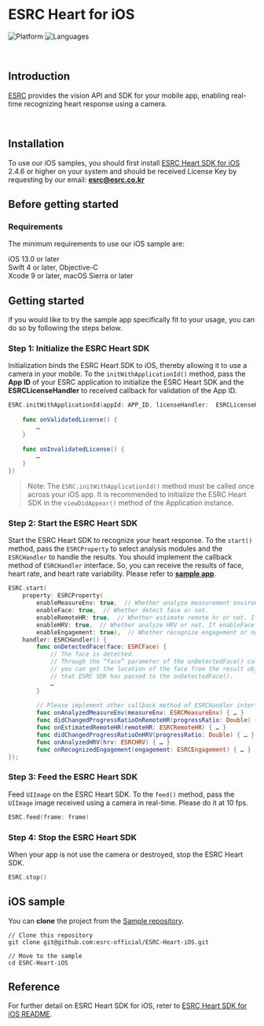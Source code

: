 # ESRC Heart for iOS
![Platform](https://img.shields.io/badge/platform-iOS-orange.svg)
![Languages](https://img.shields.io/badge/language-Objective--C%20%7C%20Swift-orange.svg)

<br />

## Introduction

[ESRC](http://esrc.co.kr) provides the vision API and SDK for your mobile app, enabling real-time recognizing heart response using a camera.

<br />

## Installation

To use our iOS samples, you should first install [ESRC Heart SDK for iOS](https://github.com/esrc-official/ESRC-Heart-SDK-iOS) 2.4.6 or higher on your system and should be received License Key by requesting by our email: **esrc@esrc.co.kr** <br /> 

## Before getting started

### Requirements

The minimum requirements to use our iOS sample are:

iOS 13.0 or later <br />
Swift 4 or later, Objective-C <br />
Xcode 9 or later, macOS Sierra or later <br />

## Getting started

if you would like to try the sample app specifically fit to your usage, you can do so by following the steps below.

### Step 1: Initialize the ESRC Heart SDK

Initialization binds the ESRC Heart SDK to iOS, thereby allowing it to use a camera in your mobile. To the `initWithApplicationId()` method, pass the **App ID** of your ESRC application to initialize the ESRC Heart SDK and the **ESRCLicenseHandler** to received callback for validation of the App ID.

```swift
ESRC.initWithApplicationId(appId: APP_ID, licenseHandler:  ESRCLicenseHandler() {
    
    func onValidatedLicense() {
        …
    }
    
    func onInvalidatedLicense() {
        …
    }
})
```

> Note: The `ESRC.initWithApplicationId()` method must be called once across your iOS app. It is recommended to initialize the ESRC Heart SDK in the `viewDidAppear()` method of the Application instance.

### Step 2: Start the ESRC Heart SDK

Start the ESRC Heart SDK to recognize your heart response. To the `start()` method, pass the `ESRCProperty` to select analysis modules and the `ESRCHandler` to handle the results. You should implement the callback method of `ESRCHandler` interface. So, you can receive the results of face, heart rate, and heart rate variability. Please refer to **[sample app](https://github.com/esrc-official/ESRC-Heart-iOS)**.

```swift
ESRC.start(
    property: ESRCProperty(
        enableMeasureEnv: true,  // Whether analyze measurement environment or not.
        enableFace: true,  // Whether detect face or not.
        enableRemoteHR: true,  // Whether estimate remote hr or not. If enableFace is false, it is also automatically set to false.
        enableHRV: true,  // Whether analyze HRV or not. If enableFace or enableRemoteHR is false, it is also automatically set to false.
        enableEngagement: true),  // Whether recognize engagement or not. If enableFace or enableRemoteHR is false, it is also automatically set to false.
    handler: ESRCHandler() {
        func onDetectedFace(face: ESRCFace) {
            // The face is detected.
            // Through the “face” parameter of the onDetectedFace() callback method,
            // you can get the location of the face from the result object
            // that ESRC SDK has passed to the onDetectedFace().
            …
        }
    
        // Please implement other callback method of ESRCHandler interface.
        func onAnalyzedMeasureEnv(measureEnv: ESRCMeasureEnv) { … }
        func didChangedProgressRatioOnRemoteHR(progressRatio: Double) { … }
        func onEstimatedRemoteHR(remoteHR: ESRCRemoteHR) { … }
        func didChangedProgressRatioOnHRV(progressRatio: Double) { … }
        func onAnalyzedHRV(hrv: ESRCHRV) { … }
        func onRecognizedEngagement(engagement: ESRCEngagement) { … }
});
```

### Step 3: Feed the ESRC Heart SDK

Feed `UIImage` on the ESRC Heart SDK. To the `feed()` method, pass the `UIImage` image received using a camera in real-time. Please do it at 10 fps.

```swift
ESRC.feed(frame: frame)
```

### Step 4: Stop the ESRC Heart SDK

When your app is not use the camera or destroyed, stop the ESRC Heart SDK.

```swift
ESRC.stop()
```

## iOS sample

You can **clone** the project from the [Sample repository](https://github.com/esrc-official/ESRC-Heart-iOS).

```
// Clone this repository
git clone git@github.com:esrc-official/ESRC-Heart-iOS.git

// Move to the sample
cd ESRC-Heart-iOS
```

## Reference

For further detail on ESRC Heart SDK for iOS, reter to [ESRC Heart SDK for iOS README](https://github.com/esrc-official/ESRC-Heart-SDK-iOS/blob/master/README.md).
